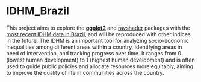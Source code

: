 # IDHM_Brazil

This project aims to explore the [**ggplot2**](https://ggplot2.tidyverse.org/) and [rayshader](https://www.rayshader.com/reference/plot_gg.html) packages with the [most recent IDHM data in Brazil](http://www.atlasbrasil.org.br/), and will be reproduced with other indices in the future. The IDHM is an important tool for analyzing socio-economic inequalities among different areas within a country, identifying areas in need of intervention, and tracking progress over time. It ranges from 0 (lowest human development) to 1 (highest human development) and is often used to guide public policies and allocate resources more equitably, aiming to improve the quality of life in communities across the country. 















